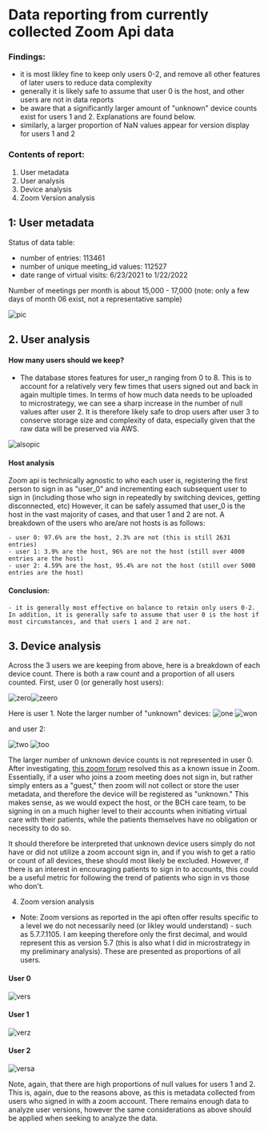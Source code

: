 # Data reporting from currently collected Zoom Api data

### Findings:
 - it is most likley fine to keep only users 0-2, and remove all other features of later users to reduce data complexity
 - generally it is likely safe to assume that user 0 is the host, and other users are not in data reports
 - be aware that a significantly larger amount of "unknown" device counts exist for users 1 and 2. Explanations are found below. 
 - similarly, a larger proportion of NaN values appear for version display for users 1 and 2

### Contents of report:
1. User metadata
2. User analysis
3. Device analysis
4. Zoom Version analysis

## 1: User metadata
Status of data table:
- number of entries: 113461
- number of unique meeting_id values: 112527 
- date range of virtual visits: 6/23/2021 to 1/22/2022

Number of meetings per month is about 15,000 - 17,000 (note: only a few days of month 06 exist, not a representative sample)

![pic](images/Unknown.png)

## 2. User analysis
#### How many users should we keep?
- The database stores features for user_n ranging from 0 to 8. This is to account for a relatively very few times that users signed out and back in again multiple times. In terms of how much data needs to be uploaded to microstrategy, we can see a sharp increase in the number of null values after user 2. It is therefore likely safe to drop users after user 3 to conserve storage size and complexity of data, especially given that the raw data will be preserved via AWS.

![alsopic](images/Unknown-1.png)

#### Host analysis
Zoom api is technically agnostic to who each user is, registering the first person to sign in as "user_0" and incrementing each subsequent user to sign in (including those who sign in repeatedly by switching devices, getting disconnected, etc) However, it can be safely assumed that user_0 is the host in the vast majority of cases, and that user 1 and 2 are not. A breakdown of the users who are/are not hosts is as follows: 

    - user 0: 97.6% are the host, 2.3% are not (this is still 2631 entries)
    - user 1: 3.9% are the host, 96% are not the host (still over 4000 entries are the host)
    - user 2: 4.59% are the host, 95.4% are not the host (still over 5000 entries are the host)

#### Conclusion:
    - it is generally most effective on balance to retain only users 0-2. In addition, it is generally safe to assume that user 0 is the host if most circumstances, and that users 1 and 2 are not. 

## 3. Device analysis
Across the 3 users we are keeping from above, here is a breakdown of each device count. There is both a raw count and a proportion of all users counted. First, user 0 (or generally host users):

![zero](images/user_0_device.png)![zeero](images/ratio_0.png)

Here is user 1. Note the larger number of "unknown" devices:
![one](images/user_1_device.png) ![won](images/ratio_1.png)

and user 2:

![two](images/user_2_device.png) ![too](images/ratio_2.png)

The larger number of unknown device counts is not represented in user 0. After investigating, [this zoom forum](https://devforum.zoom.us/t/device-type-of-unknown/70849/4) resolved this as a known issue in Zoom. Essentially, if a user who joins a zoom meeting does not sign in, but rather simply enters as a "guest," then zoom will not collect or store the user metadata, and therefore the device will be registered as "unknown." This makes sense, as we would expect the host, or the BCH care team, to be signing in on a much higher level to their accounts when initiating virtual care with their patients, while the patients themselves have no obligation or necessity to do so. 

It should therefore be interpreted that unknown device users simply do not have or did not utilize a zoom account sign in, and if you wish to get a ratio or count of all devices, these should most likely be excluded. However, if there is an interest in encouraging patients to sign in to accounts, this could be a useful metric for following the trend of patients who sign in vs those who don't. 

4. Zoom version analysis
- Note: Zoom versions as reported in the api often offer results specific to a level we do not necessarily need (or likley would understand) - such as 5.7.7.1105. I am keeping therefore only the first decimal, and would represent this as version 5.7 (this is also what I did in microstrategy in my preliminary analysis). These are presented as proportions of all users.

#### User 0
![vers](images/version_0.png)

#### User 1
![verz](images/version_1.png)

#### User 2
![versa](images/version_2.png)

Note, again, that there are high proportions of null values for users 1 and 2. This is, again, due to the reasons above, as this is metadata collected from users who signed in with a zoom account. There remains enough data to analyze user versions, however the same considerations as above should be applied when seeking to analyze the data. 